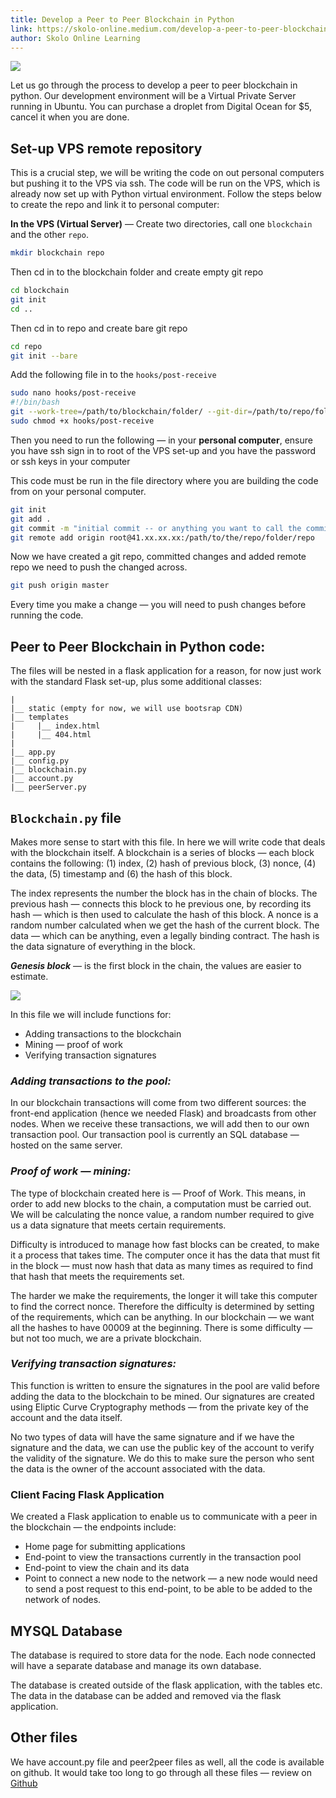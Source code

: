 ```yaml
---
title: Develop a Peer to Peer Blockchain in Python
link: https://skolo-online.medium.com/develop-a-peer-to-peer-blockchain-in-python-f7c9bdbefcda
author: Skolo Online Learning
---
```


![](https://miro.medium.com/max/1182/1*DtY_cF2x-D9YrgO0Wt9upw.jpeg)

Let us go through the process to develop a peer to peer blockchain in python.
Our development environment will be a Virtual Private Server running in Ubuntu.
You can purchase a droplet from Digital Ocean for $5, cancel it when you
are done.

## Set-up VPS remote repository

This is a crucial step, we will be writing the code on out personal computers
but pushing it to the VPS via ssh. The code will be run on the VPS, which
is already now set up with Python virtual environment. Follow the steps below
to create the repo and link it to personal computer:

**In the VPS (Virtual Server)** — Create two directories, call one `blockchain`
and the other `repo`.

```bash
mkdir blockchain repo
```

Then cd in to the blockchain folder and create empty git repo

```bash
cd blockchain
git init
cd ..
```

Then cd in to repo and create bare git repo

```bash
cd repo
git init --bare
```

Add the following file in to the `hooks/post-receive`

```bash
sudo nano hooks/post-receive
#!/bin/bash
git --work-tree=/path/to/blockchain/folder/ --git-dir=/path/to/repo/folder/repo checkout -f
sudo chmod +x hooks/post-receive
```

Then you need to run the following — in your **personal computer**, ensure
you have ssh sign in to root of the VPS set-up and you have the password
or ssh keys in your computer

This code must be run in the file directory where you are building the code
from on your personal computer.

```bash
git init
git add .
git commit -m "initial commit -- or anything you want to call the commit"
git remote add origin root@41.xx.xx.xx:/path/to/the/repo/folder/repo
```

Now we have created a git repo, committed changes and added remote repo
we need to push the changed across.

```bash
git push origin master
```

Every time you make a change — you will need to push changes before running
the code.

## Peer to Peer Blockchain in Python code:

The files will be nested in a flask application for a reason, for now just
work with the standard Flask set-up, plus some additional classes:

```text
|
|__ static (empty for now, we will use bootsrap CDN)
|__ templates
|     |__ index.html 
|     |__ 404.html
|
|__ app.py
|__ config.py
|__ blockchain.py
|__ account.py
|__ peerServer.py
```

## `Blockchain.py` file

Makes more sense to start with this file. In here we will write code that
deals with the blockchain itself. A blockchain is a series of blocks — each
block contains the following: (1) index, (2) hash of previous block, (3)
nonce, (4) the data, (5) timestamp and (6) the hash of this block.

The index represents the number the block has in the chain of blocks. The
previous hash — connects this block to he previous one, by recording its
hash — which is then used to calculate the hash of this block. A nonce is
a random number calculated when we get the hash of the current block. The
data — which can be anything, even a legally binding contract. The hash is
the data signature of everything in the block.

***Genesis block*** — is the first block in the chain, the values are easier
to estimate.

![](https://miro.medium.com/max/1400/1*PuThxDXQkfOkcrv5wkwUcA.png)

In this file we will include functions for:

- Adding transactions to the blockchain
- Mining — proof of work
- Verifying transaction signatures

### _Adding transactions to the pool:_

In our blockchain transactions will come from two different sources: the
front-end application (hence we needed Flask) and broadcasts from other nodes.
When we receive these transactions, we will add then to our own transaction
pool. Our transaction pool is currently an SQL database — hosted on the
same server.

### _Proof of work — mining:_

The type of blockchain created here is — Proof of Work. This means, in order
to add new blocks to the chain, a computation must be carried out. We will
be calculating the nonce value, a random number required to give us a data
signature that meets certain requirements.

Difficulty is introduced to manage how fast blocks can be created, to make
it a process that takes time. The computer once it has the data that must
fit in the block — must now hash that data as many times as required to find
that hash that meets the requirements set.

The harder we make the requirements, the longer it will take this computer
to find the correct nonce. Therefore the difficulty is determined by setting
of the requirements, which can be anything. In our blockchain — we want all
the hashes to have 00009 at the beginning. There is some difficulty — but
not too much, we are a private blockchain.

### _Verifying transaction signatures:_

This function is written to ensure the signatures in the pool are valid before
adding the data to the blockchain to be mined. Our signatures are created
using Eliptic Curve Cryptography methods — from the private key of the account
and the data itself.

No two types of data will have the same signature and if we have the signature
and the data, we can use the public key of the account to verify the validity
of the signature. We do this to make sure the person who sent the data is
the owner of the account associated with the data.

### Client Facing Flask Application

We created a Flask application to enable us to communicate with a peer in
the blockchain — the endpoints include:

- Home page for submitting applications
- End-point to view the transactions currently in the transaction pool
- End-point to view the chain and its data
- Point to connect a new node to the network — a new node would need to send
a post request to this end-point, to be able to be added to the network of nodes.

## MYSQL Database

The database is required to store data for the node. Each node connected
will have a separate database and manage its own database.

The database is created outside of the flask application, with the tables
etc. The data in the database can be added and removed via the flask application.

## Other files

We have account.py file and peer2peer files as well, all the code is available
on github. It would take too long to go through all these files — review
on [Github](https://github.com/tatiblockchain/python-blockchain)
